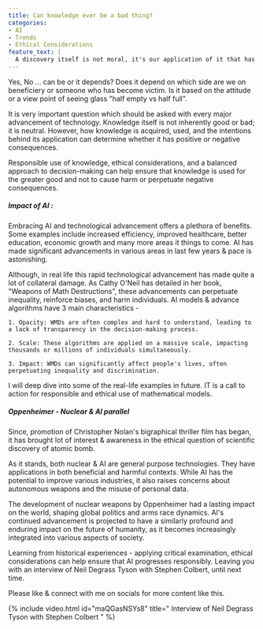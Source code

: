 ```yaml
---
title: Can knowledge ever be a bad thing?
categories:
- AI
- Trends
- Ethical Considerations
feature_text: |
  A discovery itself is not moral, it's our application of it that has to pass the test. -Neil DeGrasse Tyson
---
```


Yes, No ... can be or it depends? Does it depend on which side are we on beneficiery or someone who has become victim. Is it based on the attitude or a view point of seeing glass "half empty vs half full".

<!-- more -->

It is very important question which should be asked with every major advancement of technology. Knowledge itself is not inherently good or bad; it is neutral. However, how knowledge is acquired, used, and the intentions behind its application can determine whether it has positive or negative consequences.

Responsible use of knowledge, ethical considerations, and a balanced approach to decision-making can help ensure that knowledge is used for the greater good and not to cause harm or perpetuate negative consequences.

##### Impact of AI :

Embracing AI and technological advancement offers a plethora of benefits. Some examples include increased efficiency, improved healthcare, better education, economic growth and many more areas it things to come. AI has made significant advancements in various areas in last few years & pace is astonishing.

Although, in real life this rapid technological advancement has made quite a lot of collateral damage. As Cathy O'Neil has detailed in her book, "Weapons of Math Destructions", these advancements can perpetuate inequality, reinforce biases, and harm individuals. AI models & advance algorithms have 3 main characteristics -

    1. Opacity: WMDs are often complex and hard to understand, leading to a lack of transparency in the decision-making process.

    2. Scale: These algorithms are applied on a massive scale, impacting thousands or millions of individuals simultaneously.

    3. Impact: WMDs can significantly affect people's lives, often perpetuating inequality and discrimination.

I will deep dive into some of the real-life examples in future. IT is a call to action for responsible and ethical use of mathematical models. 

##### Oppenheimer - Nuclear & AI parallel

Since, promotion of Christopher Nolan's bigraphical thriller film has began, it has brought lot of interest & awareness in the ethical question of scientific discovery of atomic bomb.

As it stands, both nuclear & AI are general purpose technologies. They have applications in both beneficial and harmful contexts. While AI has the potential to improve various industries, it also raises concerns about autonomous weapons and the misuse of personal data.

The development of nuclear weapons by Oppenheimer had a lasting impact on the world, shaping global politics and arms race dynamics. AI's continued advancement is projected to have a similarly profound and enduring impact on the future of humanity, as it becomes increasingly integrated into various aspects of society.

<!-- more -->

Learning from historical experiences - applying critical examination, ethical considerations can help ensure that AI progresses responsibly. Leaving you with an interview of Neil Degrass Tyson with Stephen Colbert, until next time.

Please like & connect with me on socials for more content like this.

{% include video.html id="maQGasNSYs8" title=" Interview of Neil Degrass Tyson with Stephen Colbert " %}